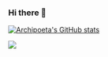### Hi there 👋

[![Archipoeta's GitHub stats](https://github-readme-stats.vercel.app/api?username=archipoeta&show_icons=true&theme=tokyonight)](https://github.com/archipoeta)

<a href="https://github.com/archipoeta">
  <img align="center" src="https://github-readme-stats.vercel.app/api/top-langs/?username=archipoeta&layout=compact&theme=tokyonight" />
</a>

<!--
**archipoeta/archipoeta** is a ✨ _special_ ✨ repository because its `README.md` (this file) appears on your GitHub profile.

Here are some ideas to get you started:

- 🔭 I’m currently working on ...
- 🌱 I’m currently learning ...
- 👯 I’m looking to collaborate on ...
- 🤔 I’m looking for help with ...
- 💬 Ask me about ...
- 📫 How to reach me: ...
- 😄 Pronouns: ...
- ⚡ Fun fact: ...
-->
